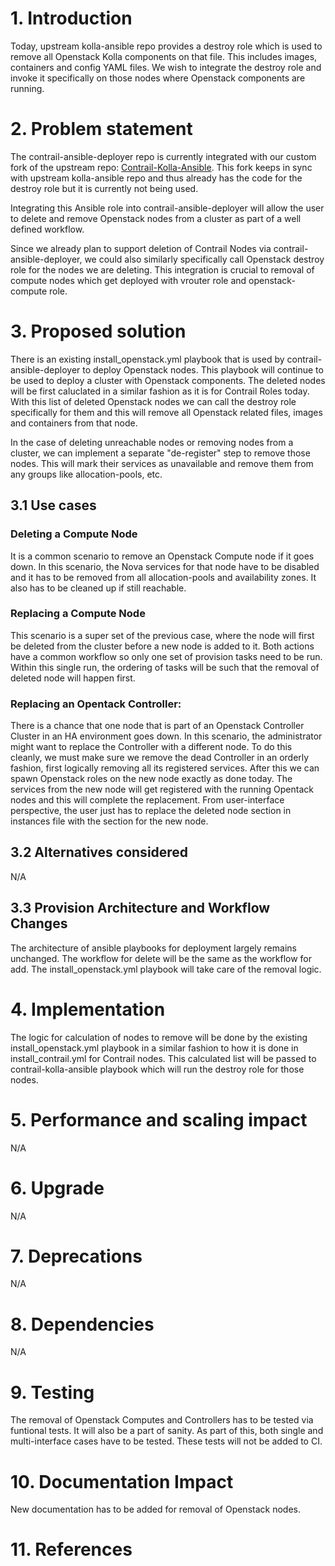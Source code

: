
# 1. Introduction

Today, upstream kolla-ansible repo provides a destroy role which is used to
remove all Openstack Kolla components on that file. This includes images,
containers and config YAML files. We wish to integrate the destroy role and
invoke it specifically on those nodes where Openstack components are running.

# 2. Problem statement

The contrail-ansible-deployer repo is currently integrated with our custom fork
of the upstream repo:
[Contrail-Kolla-Ansible](https://github.com/Juniper/contrail-kolla-ansible/tree/contrail/queens).
This fork keeps in sync with upstream kolla-ansible repo and thus already has
the code for the destroy role but it is currently not being used.

Integrating this Ansible role into contrail-ansible-deployer will allow the user
to delete and remove Openstack nodes from a cluster as part of a well defined
workflow.

Since we already plan to support deletion of Contrail Nodes via
contrail-ansible-deployer, we could also similarly specifically call Openstack
destroy role for the nodes we are deleting. This integration is crucial to
removal of compute nodes which get deployed with vrouter role and
openstack-compute role.

# 3. Proposed solution

There is an existing install_openstack.yml playbook that is used by
contrail-ansible-deployer to deploy Openstack nodes. This playbook will continue
to be used to deploy a cluster with Openstack components. The deleted nodes will
be first caluclated in a similar fashion as it is for Contrail Roles today. With
this list of deleted Openstack nodes we can call the destroy role specifically
for them and this will remove all Openstack related files, images and containers
from that node.

In the case of deleting unreachable nodes or removing nodes from a cluster, we
can implement a separate "de-register" step to remove those nodes. This will
mark their services as unavailable and remove them from any groups like
allocation-pools, etc.

## 3.1 Use cases

### Deleting a Compute Node

It is a common scenario to remove an Openstack Compute node if it goes down. In
this scenario, the Nova services for that node have to be disabled and it has to
be removed from all allocation-pools and availability zones. It also has to be
cleaned up if still reachable.

### Replacing a Compute Node

This scenario is a super set of the previous case, where the node will first be
deleted from the cluster before a new node is added to it.  Both actions have a
common workflow so only one set of provision tasks need to be run. Within this
single run, the ordering of tasks will be such that the removal of deleted node
will happen first.

### Replacing an Opentack Controller:

There is a chance that one node that is part of an Openstack Controller Cluster
in an HA environment goes down. In this scenario, the administrator might want
to replace the Controller with a different node. To do this cleanly, we must
make sure we remove the dead Controller in an orderly fashion, first logically
removing all its registered services. After this we can spawn Openstack roles on
the new node exactly as done today. The services from the new node will get
registered with the running Opentack nodes and this will complete the
replacement.  From user-interface perspective, the user just has to replace the
deleted node section in instances file with the section for the new node.

## 3.2 Alternatives considered

N/A

## 3.3 Provision Architecture and Workflow Changes

The architecture of ansible playbooks for deployment largely remains unchanged.
The workflow for delete will be the same as the workflow for add. The
install_openstack.yml playbook will take care of the removal logic.

# 4. Implementation

The logic for calculation of nodes to remove will be done by the existing
install_openstack.yml playbook in a similar fashion to how it is done in
install_contrail.yml for Contrail nodes. This calculated list will be passed to
contrail-kolla-ansible playbook which will run the destroy role for those nodes.

# 5. Performance and scaling impact

N/A

# 6. Upgrade

N/A

# 7. Deprecations

N/A

# 8. Dependencies

N/A

# 9. Testing

The removal of Openstack Computes and Controllers has to be tested via funtional
tests. It will also be a part of sanity.  As part of this, both single and
multi-interface cases have to be tested. These tests will not be added to CI.

# 10. Documentation Impact

New documentation has to be added for removal of Openstack nodes.

# 11. References

